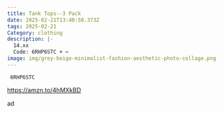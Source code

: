 ```yaml
---
title: Tank Tops--3 Pack
date: 2025-02-21T13:40:58.373Z
tags: 2025-02-21
Category: clothing
description: |-
  14.xx 
  Code: 6RHP6STC + ✂
image: img/grey-beige-minimalist-fashion-aesthetic-photo-collage.png
---
```

<pre class="language-javascript"><code

class="language-javascript"> 6RHP6STC </code></pre>

https://amzn.to/4hMXkBD

a﻿d